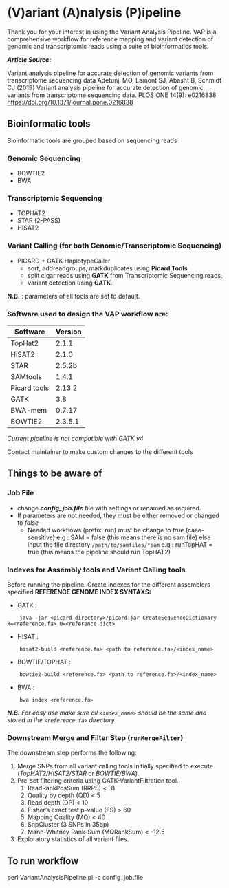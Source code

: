 # **(V)ariant (A)nalysis (P)ipeline**

Thank you for your interest in using the Variant Analysis Pipeline.
VAP is a comprehensive workflow for reference mapping and variant detection of genomic and transcriptomic reads using a suite of bioinformatics tools.

_**Article Source:**_ 

Variant analysis pipeline for accurate detection of genomic variants from transcriptome sequencing data
Adetunji MO, Lamont SJ, Abasht B, Schmidt CJ (2019) Variant analysis pipeline for accurate detection of genomic variants from transcriptome sequencing data. PLOS ONE 14(9): e0216838. https://doi.org/10.1371/journal.pone.0216838


## Bioinformatic tools 
Bioinformatic tools are grouped based on sequencing reads

### Genomic Sequencing 
* BOWTIE2
* BWA

### Transcriptomic Sequencing
* TOPHAT2
* STAR (2-PASS)
* HISAT2

### Variant Calling (for both Genomic/Transcriptomic Sequencing)
* PICARD + GATK HaplotypeCaller
  * sort, addreadgroups, markduplicates using **Picard Tools**.
  * split cigar reads using **GATK** from Transcriptomic Sequencing reads.
  * variant detection using **GATK**.

**N.B.** : parameters of all tools are set to default.

### Software used to design the VAP workflow are:

Software | Version
-------- | -------------
TopHat2 | 2.1.1
HiSAT2 | 2.1.0
STAR | 2.5.2b
SAMtools | 1.4.1
Picard tools | 2.13.2
GATK | 3.8
BWA-mem | 0.7.17
BOWTIE2 | 2.3.5.1

*Current pipeline is not compatible with GATK v4*

Contact maintainer to make custom changes to the different tools


## Things to be aware of 

### Job File
* change **_config_job.file_** file with settings or renamed as required.
* If parameters are not needed, they must be either removed or changed to *false*
  * Needed workflows (prefix: run) must be change to *true* (case-sensitive) 
	e.g : SAM = false (this means there is no sam file) else input the file directory ```/path/to/samfiles/*sam```
	e.g : runTopHAT = true (this means the pipeline should run TopHAT2)

### Indexes for Assembly tools and Variant Calling tools
Before running the pipeline. Create indexes for the different assemblers specified
**REFERENCE GENOME INDEX SYNTAXS:**
- GATK : 
```
	java -jar <picard directory>/picard.jar CreateSequenceDictionary R=<reference.fa> O=<reference.dict>
```
- HISAT :
```
	hisat2-build <reference.fa> <path to reference.fa>/<index_name>
```
- BOWTIE/TOPHAT :
```	
	bowtie2-build <reference.fa> <path to reference.fa>/<index_name>
```
- BWA :
```
	bwa index <reference.fa> 
```
_**N.B.** For easy use make sure all ```<index_name>``` should be the same and stored in the ```<reference.fa>``` directory_


### Downstream Merge and Filter Step (```runMergeFilter```)
The downstream step performs the following:
1. Merge SNPs from all variant calling tools initially specified to execute (_TopHAT2/HiSAT2/STAR_ or _BOWTIE/BWA_). 
1. Pre-set filtering criteria using GATK-VariantFiltration tool.
   1.   ReadRankPosSum (RRPS) < -8
   1.   Quality by depth (QD) < 5
   1.   Read depth (DP) < 10
   1.   Fisher’s exact test p-value (FS) > 60
   1.   Mapping Quality (MQ) < 40
   1.   SnpCluster (3 SNPs in 35bp)
   1.   Mann-Whitney Rank-Sum (MQRankSum) < -12.5
1. Exploratory statistics of all variant files.


## To run workflow
perl VariantAnalysisPipeline.pl -c config_job.file
